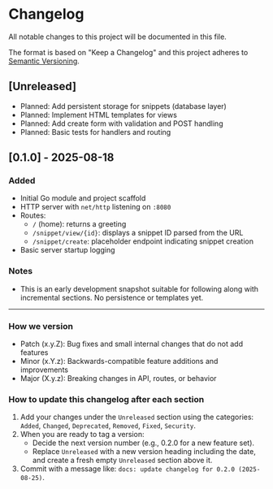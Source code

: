 # Changelog

All notable changes to this project will be documented in this file.

The format is based on "Keep a Changelog" and this project adheres to [Semantic Versioning](https://semver.org/spec/v2.0.0.html).

## [Unreleased]
- Planned: Add persistent storage for snippets (database layer)
- Planned: Implement HTML templates for views
- Planned: Add create form with validation and POST handling
- Planned: Basic tests for handlers and routing

## [0.1.0] - 2025-08-18
### Added
- Initial Go module and project scaffold
- HTTP server with `net/http` listening on `:8080`
- Routes:
  - `/` (home): returns a greeting
  - `/snippet/view/{id}`: displays a snippet ID parsed from the URL
  - `/snippet/create`: placeholder endpoint indicating snippet creation
- Basic server startup logging

### Notes
- This is an early development snapshot suitable for following along with incremental sections. No persistence or templates yet.

---

### How we version
- Patch (x.y.Z): Bug fixes and small internal changes that do not add features
- Minor (x.Y.z): Backwards-compatible feature additions and improvements
- Major (X.y.z): Breaking changes in API, routes, or behavior

### How to update this changelog after each section
1. Add your changes under the `Unreleased` section using the categories: `Added`, `Changed`, `Deprecated`, `Removed`, `Fixed`, `Security`.
2. When you are ready to tag a version:
   - Decide the next version number (e.g., 0.2.0 for a new feature set).
   - Replace `Unreleased` with a new version heading including the date, and create a fresh empty `Unreleased` section above it.
3. Commit with a message like: `docs: update changelog for 0.2.0 (2025-08-25)`.
